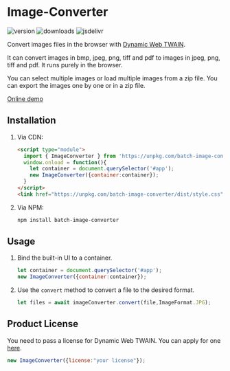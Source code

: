 # Image-Converter

![version](https://img.shields.io/npm/v/batch-image-converter.svg)
![downloads](https://img.shields.io/npm/dm/batch-image-converter.svg)
![jsdelivr](https://img.shields.io/jsdelivr/npm/hm/batch-image-converter.svg)

Convert images files in the browser with [Dynamic Web TWAIN](https://www.dynamsoft.com/web-twain/overview).

It can convert images in bmp, jpeg, png, tiff and pdf to images in jpeg, png, tiff and pdf. It runs purely in the browser.

You can select multiple images or load multiple images from a zip file. You can export the images one by one or in a zip file.

[Online demo](https://tony-xlh.github.io/Image-Converter/)

## Installation

1. Via CDN:

   ```html
   <script type="module">
     import { ImageConverter } from 'https://unpkg.com/batch-image-converter/dist/image-converter.js';
     window.onload = function(){
       let container = document.querySelector('#app');
       new ImageConverter({container:container});
     }
   </script>
   <link href="https://unpkg.com/batch-image-converter/dist/style.css" rel="stylesheet">
   ```

2. Via NPM:

   ```bash
   npm install batch-image-converter
   ```
   
## Usage

1. Bind the built-in UI to a container.

   ```js
   let container = document.querySelector('#app');
   new ImageConverter({container:container});
   ```

2. Use the `convert` method to convert a file to the desired format.

   ```js
   let files = await imageConverter.convert(file,ImageFormat.JPG);
   ```

## Product License

You need to pass a license for Dynamic Web TWAIN. You can apply for one [here](https://www.dynamsoft.com/customer/license/trialLicense?product=dwt).

```js
new ImageConverter({license:"your license"});
```




